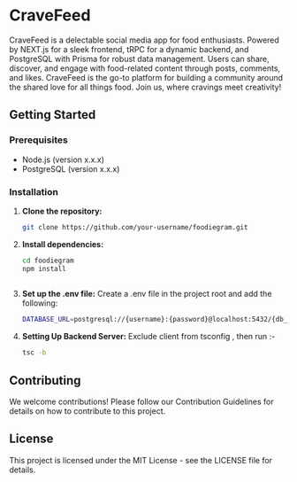 # CraveFeed


CraveFeed is a delectable social media app for food enthusiasts. Powered by NEXT.js for a sleek frontend, tRPC for a dynamic backend, and PostgreSQL with Prisma for robust data management. Users can share, discover, and engage with food-related content through posts, comments, and likes. CraveFeed is the go-to platform for building a community around the shared love for all things food. Join us, where cravings meet creativity!

## Getting Started

### Prerequisites

- Node.js (version x.x.x)
- PostgreSQL (version x.x.x)

### Installation

1. **Clone the repository:**

   ```bash
   git clone https://github.com/your-username/foodiegram.git
   

2. **Install dependencies:**

   ```bash
   cd foodiegram
   npm install
  
3. **Set up the .env file:**
        Create a .env file in the project root and add the following:
   
   ```bash
   DATABASE_URL=postgresql://{username}:{password}@localhost:5432/{db_name}?schema=public

4. **Setting Up Backend Server:**
        Exclude client from tsconfig , then run :-

   ```bash
   tsc -b

## Contributing

We welcome contributions! Please follow our Contribution Guidelines for details on how to contribute to this project.

## License

This project is licensed under the MIT License - see the LICENSE file for details.
